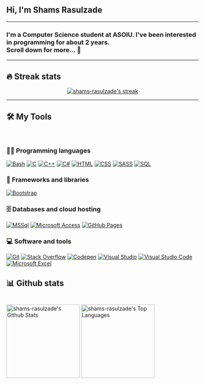 <h2>Hi, I'm <strong>Shams Rasulzade</strong></h2>
<hr>
<h3>I'm a Computer Science student at ASOIU. I've been interested in programming for about 2 years. <br>
Scroll down for more... 🙂</h3>

<hr>

## 🔥 Streak stats

<!-- GitHub Readme Streak Stats - https://github.com/DenverCoder1/github-readme-streak-stats -->
<p align="center">
  <a href="https://github.com/shams-rasulzade">
    <img title="🔥 Get streak stats for your profile at git.io/streak-stats" alt="shams-rasulzade's streak" src="https://github-readme-streak-stats.herokuapp.com/?user=shams-rasulzade&theme=monokai-metallian&hide_border=true"/>
  </a>
</p>

<hr/>

## 🛠️ My Tools
<br/>

### 👨‍💻 Programming languages

<p>
    <a href="#"><img alt="Bash" src="https://img.shields.io/badge/Bash-121011.svg?logo=gnu-bash&logoColor=white"></a>
    <a href="#"><img alt="C" src="https://custom-icon-badges.herokuapp.com/badge/C-03599C.svg?logo=c-in-hexagon&logoColor=white"></a>
    <a href="#"><img alt="C++" src="https://custom-icon-badges.herokuapp.com/badge/C++-9C033A.svg?logo=cpp2&logoColor=white"></a>
    <a href="#"><img alt="C#" src="https://custom-icon-badges.herokuapp.com/badge/C%23-68217A.svg?logo=cs2&logoColor=white"></a>
    <a href="#"><img alt="HTML" src="https://img.shields.io/badge/HTML-E34F26.svg?logo=html5&logoColor=white"></a>
    <a href="#"><img alt="CSS" src="https://img.shields.io/badge/CSS-1572B6.svg?logo=css3&logoColor=white"></a>
    <a href="#"><img alt="SASS" src="https://img.shields.io/badge/Sass-hotpink.svg?logo=SASS&logoColor=white"></a>
    <!-- <a href="#"><img alt="JavaScript" src="https://img.shields.io/badge/JavaScript-F7DF1E.svg?logo=javascript&logoColor=black"></a> -->
     <!-- <a href="#"><img alt="Node.js" src="https://img.shields.io/badge/Node.js-43853D.svg?logo=node.js&logoColor=white"></a> -->
    <a href="#"><img alt="SQL" src="https://custom-icon-badges.herokuapp.com/badge/SQL-025E8C.svg?logo=database&logoColor=white"></a>
    <!-- <a href="#"><img alt="TypeScript" src="https://img.shields.io/badge/TypeScript-007ACC.svg?logo=typescript&logoColor=white"></a> -->
   
</p>

### 🧰 Frameworks and libraries

<p>
    <!-- <a href="#"><img alt=".Net" src="https://img.shields.io/badge/.NET-5C2D91?style=for-the-badge&logo=.net&logoColor=white&style=plastic"></a>
    <a href="#"><img alt="Express.js" src="https://img.shields.io/badge/Express.js-404d59.svg?logo=express&logoColor=white"></a> -->
    <a href="#"><img alt="Bootstrap" src="https://img.shields.io/badge/Bootstrap-7952B3.svg?logo=bootstrap&logoColor=white"></a>
    <!-- <a href="#"><img alt="jQuery" src="https://img.shields.io/badge/jQuery-0769AD?style=for-the-badge&logo=jquery&logoColor=white&style=plastic"></a> -->
    <!-- <a href="#"><img alt="React" src="https://img.shields.io/badge/React-20232a.svg?logo=react&logoColor=%2361DAFB"></a> -->
</p>

### 🗄️ Databases and cloud hosting

<p>
    <a href="#"><img alt="MSSql" src ="https://img.shields.io/badge/Microsoft_SQL_Server-CC2927?style=for-the-badge&logo=microsoft-sql-server&logoColor=white&style=plastic"></a>
    <!-- <a href="#"><img alt="PostgreSQL" src ="https://img.shields.io/badge/PostgreSQL-316192.svg?logo=postgresql&logoColor=white"></a>
    <a href="#"><img alt="SQLite" src ="https://img.shields.io/badge/SQLite-07405e.svg?logo=sqlite&logoColor=white"></a>
    <a href="#"><img alt="MongoDB" src ="https://img.shields.io/badge/MongoDB-4ea94b.svg?logo=mongodb&logoColor=white"></a> -->
    <a href="#"><img alt="Microsoft Access" src ="https://img.shields.io/badge/Microsoft_Access-A4373A?style=for-the-badge&logo=microsoft-access&logoColor=white&style=plastic"></a>
    <a href="#"><img alt="GitHub Pages" src="https://img.shields.io/badge/GitHub%20Pages-327FC7.svg?logo=github&logoColor=white"></a>
     
</p>

### 💻 Software and tools

<p>
    <a href="#"><img alt="Git" src="https://img.shields.io/badge/Git-F05033.svg?logo=git&logoColor=white"></a>
    <!-- <a href="#"><img alt="Postman" src="https://img.shields.io/badge/Postman-FF6C37?logo=postman&logoColor=white"></a> -->
    <a href="#"><img alt="Stack Overflow" src="https://img.shields.io/badge/-Stack%20Overflow-FE7A16?logo=stack-overflow&logoColor=white"></a>
    <a href="#"><img alt="Codepen" src="https://img.shields.io/badge/Codepen-000000.svg?logo=codepen&logoColor=white"></a>
    <a href="#"><img alt="Visual Studio" src="https://img.shields.io/badge/Visual_Studio-5C2D91?style=for-the-badge&logo=visual%20studio&logoColor=white&style=plastic"></a>
    <a href="#"><img alt="Visual Studio Code" src="https://img.shields.io/badge/Visual%20Studio%20Code-0078d7.svg?logo=visual-studio-code&logoColor=white"></a>
    <!-- <a href="#"><img alt="Rider" src="https://img.shields.io/badge/Rider-000000?style=for-the-badge&logo=Rider&logoColor=white&style=plastic"></a>
    <a href="#"><img alt="WebStorm" src="https://img.shields.io/badge/WebStorm-000000?style=for-the-badge&logo=WebStorm&logoColor=white&style=plastic"></a> -->
    <a href="#"><img alt="Microsoft Excel" src="https://img.shields.io/badge/Microsoft_Excel-217346?style=for-the-badge&logo=microsoft-excel&logoColor=white&style=plastic"></a>
     <!-- <a href="#"><img alt="Microsoft Visio" src="https://img.shields.io/badge/Microsoft_Visio-3955A3?style=for-the-badgee&logo=microsoft-visio&logoColor=white&style=plastic"></a> -->
    <!-- <a href="#"><img alt="Microsoft PowerPoint" src="https://img.shields.io/badge/Microsoft_PowerPoint-B7472A?style=for-the-badge&logo=microsoft-powerpoint&logoColor=white&style=plastic"></a>
    <a href="#"><img alt="Microsoft Word" src="https://img.shields.io/badge/Microsoft_Word-2B579A?style=for-the-badge&logo=microsoft-word&logoColor=white&style=plastic"></a> -->
</p>


## 📊 Github stats

<!-- https://github.com/anuraghazra/github-readme-stats -->
  <br/>
    <a href="#" style="width:100px"><img alt="shams-rasulzade's Github Stats" src="https://github-readme-stats.vercel.app/api/?username=shams-rasulzade&show_icons=true&count_private=true&theme=react&hide_border=true&bg_color=1F222E&title_color=F85D7F&icon_color=F8D866" height="192px"/></a>
    <a href="#"><img alt="shams-rasulzade's Top Languages" src="https://github-readme-stats.vercel.app/api/top-langs/?username=shams-rasulzade&langs_count=8&layout=compact&theme=react&hide_border=true&bg_color=1F222E&title_color=F85D7F&icon_color=F8D866&hide=Jupyter%20Notebook" height="192px"/></a>
  <br/>